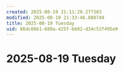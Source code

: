 ```yaml
---
created: 2025-08-19 21:11:29.277303
modified: 2025-08-19 21:33:46.880749
title: 2025-08-19 Tuesday
uid: 86dc66b1-689a-425f-b602-d34c52f495e9
---
```


# 2025-08-19 Tuesday